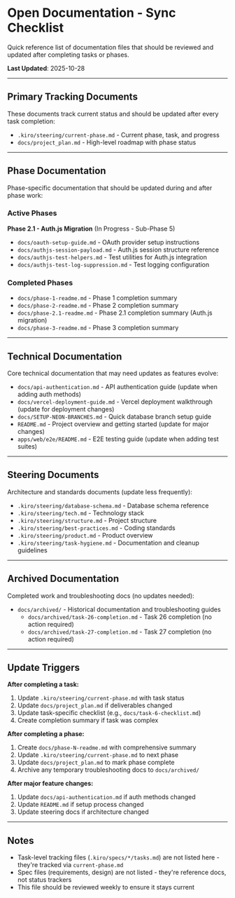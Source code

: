 # Open Documentation - Sync Checklist

Quick reference list of documentation files that should be reviewed and updated after completing tasks or phases.

**Last Updated**: 2025-10-28

---

## Primary Tracking Documents

These documents track current status and should be updated after every task completion:

- `.kiro/steering/current-phase.md` - Current phase, task, and progress
- `docs/project_plan.md` - High-level roadmap with phase status

---

## Phase Documentation

Phase-specific documentation that should be updated during and after phase work:

### Active Phases

**Phase 2.1 - Auth.js Migration** (In Progress - Sub-Phase 5)
- `docs/oauth-setup-guide.md` - OAuth provider setup instructions
- `docs/authjs-session-payload.md` - Auth.js session structure reference
- `docs/authjs-test-helpers.md` - Test utilities for Auth.js integration
- `docs/authjs-test-log-suppression.md` - Test logging configuration

### Completed Phases

- `docs/phase-1-readme.md` - Phase 1 completion summary
- `docs/phase-2-readme.md` - Phase 2 completion summary
- `docs/phase-2.1-readme.md` - Phase 2.1 completion summary (Auth.js migration)
- `docs/phase-3-readme.md` - Phase 3 completion summary

---

## Technical Documentation

Core technical documentation that may need updates as features evolve:

- `docs/api-authentication.md` - API authentication guide (update when adding auth methods)
- `docs/vercel-deployment-guide.md` - Vercel deployment walkthrough (update for deployment changes)
- `docs/SETUP-NEON-BRANCHES.md` - Quick database branch setup guide
- `README.md` - Project overview and getting started (update for major changes)
- `apps/web/e2e/README.md` - E2E testing guide (update when adding test suites)

---

## Steering Documents

Architecture and standards documents (update less frequently):

- `.kiro/steering/database-schema.md` - Database schema reference
- `.kiro/steering/tech.md` - Technology stack
- `.kiro/steering/structure.md` - Project structure
- `.kiro/steering/best-practices.md` - Coding standards
- `.kiro/steering/product.md` - Product overview
- `.kiro/steering/task-hygiene.md` - Documentation and cleanup guidelines

---

## Archived Documentation

Completed work and troubleshooting docs (no updates needed):

- `docs/archived/` - Historical documentation and troubleshooting guides
  - `docs/archived/task-26-completion.md` - Task 26 completion (no action required)
  - `docs/archived/task-27-completion.md` - Task 27 completion (no action required)

---

## Update Triggers

**After completing a task:**

1. Update `.kiro/steering/current-phase.md` with task status
2. Update `docs/project_plan.md` if deliverables changed
3. Update task-specific checklist (e.g., `docs/task-6-checklist.md`)
4. Create completion summary if task was complex

**After completing a phase:**

1. Create `docs/phase-N-readme.md` with comprehensive summary
2. Update `.kiro/steering/current-phase.md` to next phase
3. Update `docs/project_plan.md` to mark phase complete
4. Archive any temporary troubleshooting docs to `docs/archived/`

**After major feature changes:**

1. Update `docs/api-authentication.md` if auth methods changed
2. Update `README.md` if setup process changed
3. Update steering docs if architecture changed

---

## Notes

- Task-level tracking files (`.kiro/specs/*/tasks.md`) are not listed here - they're tracked via `current-phase.md`
- Spec files (requirements, design) are not listed - they're reference docs, not status trackers
- This file should be reviewed weekly to ensure it stays current
